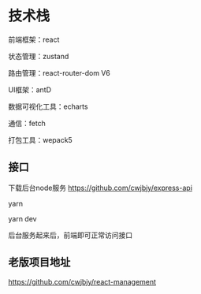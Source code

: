 # 技术栈

前端框架：react 

状态管理：zustand

路由管理：react-router-dom V6 

UI框架：antD 

数据可视化工具：echarts 

通信：fetch

打包工具：wepack5

## 接口

下载后台node服务 https://github.com/cwjbjy/express-api

yarn

yarn dev

后台服务起来后，前端即可正常访问接口

## 老版项目地址

https://github.com/cwjbjy/react-management

